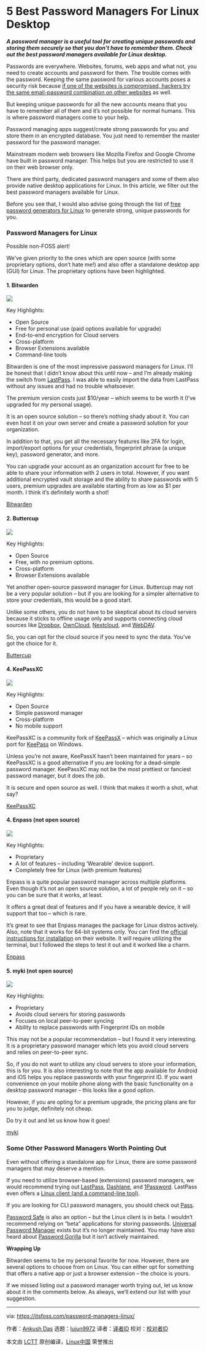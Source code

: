 [#]: collector: (lujun9972)
[#]: translator: (geekpi)
[#]: reviewer: ( )
[#]: publisher: ( )
[#]: url: ( )
[#]: subject: (5 Best Password Managers For Linux Desktop)
[#]: via: (https://itsfoss.com/password-managers-linux/)
[#]: author: (Ankush Das https://itsfoss.com/author/ankush/)

5 Best Password Managers For Linux Desktop
======

_**A password manager is a useful tool for creating unique passwords and storing them securely so that you don’t have to remember them. Check out the best password managers available for Linux desktop.**_

Passwords are everywhere. Websites, forums, web apps and what not, you need to create accounts and password for them. The trouble comes with the password. Keeping the same password for various accounts poses a security risk because [if one of the websites is compromised, hackers try the same email-password combination on other websites][1] as well.

But keeping unique passwords for all the new accounts means that you have to remember all of them and it’s not possible for normal humans. This is where password managers come to your help.

Password managing apps suggest/create strong passwords for you and store them in an encrypted database. You just need to remember the master password for the password manager.

Mainstream modern web browsers like Mozilla Firefox and Google Chrome have built in password manager. This helps but you are restricted to use it on their web browser only.

There are third party, dedicated password managers and some of them also provide native desktop applications for Linux. In this article, we filter out the best password managers available for Linux.

Before you see that, I would also advise going through the list of [free password generators for Linux][2] to generate strong, unique passwords for you.

### Password Managers for Linux

Possible non-FOSS alert!

We’ve given priority to the ones which are open source (with some proprietary options, don’t hate me!) and also offer a standalone desktop app (GUI) for Linux. The proprietary options have been highlighted.

#### 1\. Bitwarden

![][3]

Key Highlights:

  * Open Source
  * Free for personal use (paid options available for upgrade)
  * End-to-end encryption for Cloud servers
  * Cross-platform
  * Browser Extensions available
  * Command-line tools



Bitwarden is one of the most impressive password managers for Linux. I’ll be honest that I didn’t know about this until now – and I’m already making the switch from [LastPass][4]. I was able to easily import the data from LastPass without any issues and had no trouble whatsoever.

The premium version costs just $10/year – which seems to be worth it (I’ve upgraded for my personal usage).

It is an open source solution – so there’s nothing shady about it. You can even host it on your own server and create a password solution for your organization.

In addition to that, you get all the necessary features like 2FA for login, import/export options for your credentials, fingerprint phrase (a unique key), password generator, and more.

You can upgrade your account as an organization account for free to be able to share your information with 2 users in total. However, if you want additional encrypted vault storage and the ability to share passwords with 5 users, premium upgrades are available starting from as low as $1 per month. I think it’s definitely worth a shot!

[Bitwarden][5]

#### 2\. Buttercup

![][6]

Key Highlights:

  * Open Source
  * Free, with no premium options.
  * Cross-platform
  * Browser Extensions available



Yet another open-source password manager for Linux. Buttercup may not be a very popular solution – but if you are looking for a simpler alternative to store your credentials, this would be a good start.

Unlike some others, you do not have to be skeptical about its cloud servers because it sticks to offline usage only and supports connecting cloud sources like [Dropbox][7], [OwnCloud][8], [Nextcloud][9], and [WebDAV][10].

So, you can opt for the cloud source if you need to sync the data. You’ve got the choice for it.

[Buttercup][11]

#### 4\. KeePassXC

![][12]

Key Highlights:

  * Open Source
  * Simple password manager
  * Cross-platform
  * No mobile support



KeePassXC is a community fork of [KeePassX][13] – which was originally a Linux port for [KeePass][14] on Windows.

Unless you’re not aware, KeePassX hasn’t been maintained for years – so KeePassXC is a good alternative if you are looking for a dead-simple password manager. KeePassXC may not be the most prettiest or fanciest password manager, but it does the job.

It is secure and open source as well. I think that makes it worth a shot, what say?

[KeePassXC][15]

#### 4\. Enpass (not open source)

![][16]

Key Highlights:

  * Proprietary
  * A lot of features – including ‘Wearable’ device support.
  * Completely free for Linux (with premium features)



Enpass is a quite popular password manager across multiple platforms. Even though it’s not an open source solution, a lot of people rely on it – so you can be sure that it works, at least.

It offers a great deal of features and if you have a wearable device, it will support that too – which is rare.

It’s great to see that Enpass manages the package for Linux distros actively. Also, note that it works for 64-bit systems only. You can find the [official instructions for installation][17] on their website. It will require utilizing the terminal, but I followed the steps to test it out and it worked like a charm.

[Enpass][18]

#### 5\. myki (not open source)

![][19]

Key Highlights:

  * Proprietary
  * Avoids cloud servers for storing passwords
  * Focuses on local peer-to-peer syncing
  * Ability to replace passwords with Fingerprint IDs on mobile



This may not be a popular recommendation – but I found it very interesting. It is a proprietary password manager which lets you avoid cloud servers and relies on peer-to-peer sync.

So, if you do not want to utilize any cloud servers to store your information, this is for you. It is also interesting to note that the app available for Android and iOS helps you replace passwords with your fingerprint ID. If you want convenience on your mobile phone along with the basic functionality on a desktop password manager – this looks like a good option.

However, if you are opting for a premium upgrade, the pricing plans are for you to judge, definitely not cheap.

Do try it out and let us know how it goes!

[myki][20]

### Some Other Password Managers Worth Pointing Out

Even without offering a standalone app for Linux, there are some password managers that may deserve a mention.

If you need to utilize browser-based (extensions) password managers, we would recommend trying out [LastPass][21], [Dashlane][22], and [1Password][23]. LastPass even offers a [Linux client (and a command-line tool)][24].

If you are looking for CLI password managers, you should check out [Pass][25].

[Password Safe][26] is also an option – but the Linux client is in beta. I wouldn’t recommend relying on “beta” applications for storing passwords. [Universal Password Manager][27] exists but it’s no longer maintained. You may have also heard about [Password Gorilla][28] but it isn’t actively maintained.

**Wrapping Up**

Bitwarden seems to be my personal favorite for now. However, there are several options to choose from on Linux. You can either opt for something that offers a native app or just a browser extension – the choice is yours.

If we missed listing out a password manager worth trying out, let us know about it in the comments below. As always, we’ll extend our list with your suggestion.

--------------------------------------------------------------------------------

via: https://itsfoss.com/password-managers-linux/

作者：[Ankush Das][a]
选题：[lujun9972][b]
译者：[译者ID](https://github.com/译者ID)
校对：[校对者ID](https://github.com/校对者ID)

本文由 [LCTT](https://github.com/LCTT/TranslateProject) 原创编译，[Linux中国](https://linux.cn/) 荣誉推出

[a]: https://itsfoss.com/author/ankush/
[b]: https://github.com/lujun9972
[1]: https://medium.com/@computerphonedude/one-of-my-old-passwords-was-hacked-on-6-different-sites-and-i-had-no-clue-heres-how-to-quickly-ced23edf3b62
[2]: https://itsfoss.com/password-generators-linux/
[3]: https://i1.wp.com/itsfoss.com/wp-content/uploads/2019/09/bitward.png?ssl=1
[4]: https://www.lastpass.com/
[5]: https://bitwarden.com/
[6]: https://i1.wp.com/itsfoss.com/wp-content/uploads/2019/09/buttercup.png?ssl=1
[7]: https://www.dropbox.com/
[8]: https://owncloud.com/
[9]: https://nextcloud.com/
[10]: https://en.wikipedia.org/wiki/WebDAV
[11]: https://buttercup.pw/
[12]: https://i0.wp.com/itsfoss.com/wp-content/uploads/2019/09/KeePassXC.png?ssl=1
[13]: https://www.keepassx.org/
[14]: https://keepass.info/
[15]: https://keepassxc.org
[16]: https://i0.wp.com/itsfoss.com/wp-content/uploads/2019/09/enpass.png?ssl=1
[17]: https://www.enpass.io/support/kb/general/how-to-install-enpass-on-linux/
[18]: https://www.enpass.io/
[19]: https://i2.wp.com/itsfoss.com/wp-content/uploads/2019/09/myki.png?ssl=1
[20]: https://myki.com/
[21]: https://lastpass.com/
[22]: https://www.dashlane.com/
[23]: https://1password.com/
[24]: https://lastpass.com/misc_download2.php
[25]: https://www.passwordstore.org/
[26]: https://pwsafe.org/
[27]: http://upm.sourceforge.net/
[28]: https://github.com/zdia/gorilla/wiki
